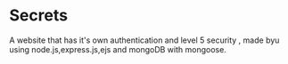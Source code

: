 # Secrets
A website that has it's own authentication and level 5 security , made byu using node.js,express.js,ejs and mongoDB with mongoose.
